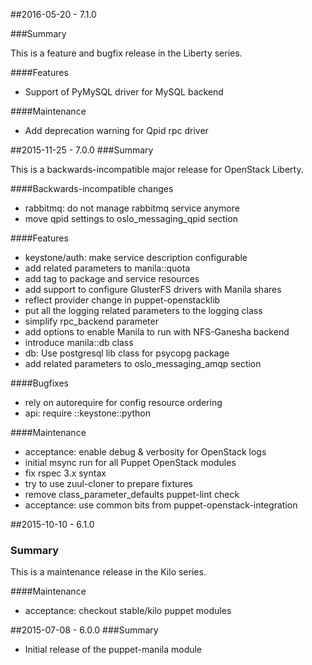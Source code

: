 ##2016-05-20 - 7.1.0

###Summary

This is a feature and bugfix release in the Liberty series.

####Features

- Support of PyMySQL driver for MySQL backend

####Maintenance

- Add deprecation warning for Qpid rpc driver


##2015-11-25 - 7.0.0
###Summary

This is a backwards-incompatible major release for OpenStack Liberty.

####Backwards-incompatible changes
- rabbitmq: do not manage rabbitmq service anymore
- move qpid settings to oslo_messaging_qpid section

####Features
- keystone/auth: make service description configurable
- add related parameters to manila::quota
- add tag to package and service resources
- add support to configure GlusterFS drivers with Manila shares
- reflect provider change in puppet-openstacklib
- put all the logging related parameters to the logging class
- simplify rpc_backend parameter
- add options to enable Manila to run with NFS-Ganesha backend
- introduce manila::db class
- db: Use postgresql lib class for psycopg package
- add related parameters to oslo_messaging_amqp section

####Bugfixes
- rely on autorequire for config resource ordering
- api: require ::keystone::python

####Maintenance
- acceptance: enable debug & verbosity for OpenStack logs
- initial msync run for all Puppet OpenStack modules
- fix rspec 3.x syntax
- try to use zuul-cloner to prepare fixtures
- remove class_parameter_defaults puppet-lint check
- acceptance: use common bits from puppet-openstack-integration

##2015-10-10 - 6.1.0
### Summary

This is a maintenance release in the Kilo series.

####Maintenance
- acceptance: checkout stable/kilo puppet modules

##2015-07-08 - 6.0.0
###Summary

- Initial release of the puppet-manila module
